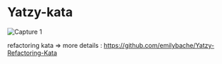 # Yatzy-kata


![Capture 1](http://www.journaldujapon.com/wp-content/uploads/2016/04/YGO-002_Die_game.png)

refactoring kata =>  more details :  https://github.com/emilybache/Yatzy-Refactoring-Kata 
